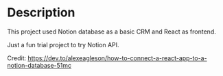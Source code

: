 # Description
This project used Notion database as a basic CRM and React as frontend.

Just a fun trial project to try Notion API.

Credit: https://dev.to/alexeagleson/how-to-connect-a-react-app-to-a-notion-database-51mc
